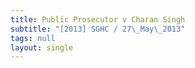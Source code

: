 ```yaml
---
title: Public Prosecutor v Charan Singh
subtitle: "[2013] SGHC / 27\_May\_2013"
tags: null
layout: single
---
```


